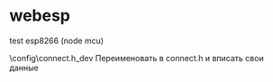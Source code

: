 # webesp
test esp8266 (node mcu)


\config\connect.h_dev Переименовать в connect.h и вписать свои данные